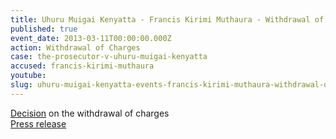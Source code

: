 ```yaml
---
title: Uhuru Muigai Kenyatta - Francis Kirimi Muthaura - Withdrawal of Charges
published: true
event_date: 2013-03-11T00:00:00.000Z
action: Withdrawal of Charges
case: the-prosecutor-v-uhuru-muigai-kenyatta
accused: francis-kirimi-muthaura
youtube:
slug: uhuru-muigai-kenyatta-events-francis-kirimi-muthaura-withdrawal-of-charges
---
```



[Decision](https://www.icc-cpi.int/Pages/record.aspx?docNo=ICC-01/09-02/11-687) on the withdrawal of charges
<br>[Press release](https://www.icc-cpi.int/iccdocs/doc/ICC-01-09-02-11-687.pdf)